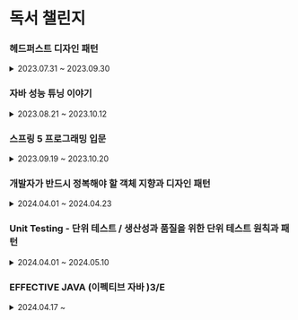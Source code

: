 # 독서 챌린지

### 헤드퍼스트 디자인 패턴

<details>

<summary>2023.07.31 ~ 2023.09.30</summary>

- [1일차 : 2023-07-31 (독서 전략 , 다짐) ](src/main/헤드퍼스트/1일차/1일차.md)
- [2일차 : 2023-08-01 (p.26 ~ 40) / 디자인패턴 소개 , 전략 패턴 ](src/main/헤드퍼스트/2일차/2일차.md)
- [3일차 : 2023-08-02 (p.41 ~ 55) / 인터페이스 설계 , 캡술화 ](src/main/헤드퍼스트/3일차/3일차.md)
- [4일차 : 2023-08-03 (p.56~ 69) / 전략패턴 , 상속보다는 구성](src/main/헤드퍼스트/4일차/4일차.md)
- [5일차 : 2023-08-04 (p.70~86) / 옵저버패턴 이해하기 ](src/main/헤드퍼스트/5일차/5일차.md)
- [6일차 : 2023-08-05 (p.87~101) / 옵저버패턴 구현  ](src/main/헤드퍼스트/6일차/6일차.md)
- [7일차 : 2023-08-07 (p.102~113) / 옵저버패턴 예시 , 푸시 & 풀 방식 ](src/main/헤드퍼스트/7일차/7일차.md)
- [8일차 : 2023-08-08 (p.114~125) / 데코레이퍼 패턴 소개 , OCP ](src/main/헤드퍼스트/8일차/8일차.md)
- [9일차 : 2023-08-09 (p.126~139) / 데코레이퍼 패턴 코드 예시  ](src/main/헤드퍼스트/9일차/9일차.md)
- [10일차 : 2023-08-10 (p.140~152) / 팩토리 패턴 소개  ](src/main/헤드퍼스트/10일차/10일차.md)
- [11일차 : 2023-08-11 (p.153~165) / 팩토리 패턴 예시 (피자 가게)  ](src/main/헤드퍼스트/11일차/11일차.md)
- [12일차 : 2023-08-12 (p.166~179) / 팩토리 패턴 객체 의존성 , 의존 관계 역전 원칙 DIP  ](src/main/헤드퍼스트/12일차/12일차.md)
- [13일차 : 2023-08-14 (p.180~189) / 추상 팩토리 도입  ](src/main/헤드퍼스트/13일차/13일차.md)
- [14일차 : 2023-08-15 (p.190~204) / 팩토리 메서드 패턴과 추상 팩토리 패턴  ](src/main/헤드퍼스트/14일차/14일차.md)
- [15일차 : 2023-08-16 (p.205~216) / 싱글톤 패턴 소개 (getInstance ,이른 초기화 , DCL)  ](src/main/헤드퍼스트/15일차/15일차.md)
- [16일차 : 2023-08-17 (p.217~226) / 싱글톤 패턴 정리  ](src/main/헤드퍼스트/16일차/16일차.md)
- [17일차 : 2023-08-18 (p.227~239) / 커맨드 패턴 소개   ](src/main/헤드퍼스트/17일차/17일차.md)
- [18일차 : 2023-08-19 (p.240~256) / 커맨드 패턴 구현   ](src/main/헤드퍼스트/18일차/18일차.md)
- [19일차 : 2023-08-21 (p.257~271) / 커맨드 패턴 활용   ](src/main/헤드퍼스트/19일차/19일차.md)
- [20일차 : 2023-08-22 (p.272~283) / 어댑터 패턴 소개  ](src/main/헤드퍼스트/20일차/20일차.md)
- [21일차 : 2023-08-23 (p.284~293) / 실전 어댑터 패턴,Enumeration vs Iterator , fail-fast , 퍼사드 패턴 맛보기  ](src/main/헤드퍼스트/21일차/21일차.md)
- [22일차 : 2023-08-24 (p.294~304) / 퍼사드 패턴 소개 , 최소 지식 원칙  ](src/main/헤드퍼스트/22일차/22일차.md)
- [23일차 : 2023-08-25 (p.305~316) / 퍼사드 패턴 vs 어댑터 패턴 , 템플릿 메소드 패턴 - 알고리즘 캡슐화 하기  ](src/main/헤드퍼스트/23일차/23일차.md)
- [24일차 : 2023-08-26 (p.317~334) / 템플릿 메소드 예시 ,구현  ](src/main/헤드퍼스트/24일차/24일.md)
- [25일차 : 2023-09-04 (p.335~345) / 템플릿 메소드 코드   ](src/main/헤드퍼스트/25일차/25일.md)
- [26일차 : 2023-09-05 (p.346~360) / 반복패턴 캡슐화하기  ](src/main/헤드퍼스트/26일차/26일차.md)
- [27일차 : 2023-09-06 (p.361~373) / Iterator 인터페이스 , 반복자 패턴   ](src/main/헤드퍼스트/27일차/27일차.md)
- [28일차 : 2023-09-07 (p.374~386) / 단일 역할 원칙, 반복자 패턴 코드   ](src/main/헤드퍼스트/28일차/28일차.md)
- [29일차 : 2023-09-08 (p.387~398) / 컴포지트 패턴 정의   ](src/main/헤드퍼스트/29일차/29일차.md)
- [30일차 : 2023-09-09 (p.399~414) / 컴포지트 패턴 구현   ](src/main/헤드퍼스트/30일차/30일차.md)
- [31일차 : 2023-09-11 (p.415~427) / 객체의 상태 바꾸기   ](src/main/헤드퍼스트/31일차/31일차.md)
- [32일차 : 2023-09-12 (p.428~439) / State 인터페이스 , OCP   ](src/main/헤드퍼스트/32일차/32일차.md)
- [33일차 : 2023-09-13 (p.440~452) / 상태 패턴   ](src/main/헤드퍼스트/33일차/33일차.md)
- [34일차 : 2023-09-14 (p.453~463) / 프록시 패턴   ](src/main/헤드퍼스트/34일차/34일차.md)
- [35일차 : 2023-09-15 (p.464~474) / 원격 메소드 - RMI  ](src/main/헤드퍼스트/35일차/35일차.md)
- [36일차 : 2023-09-16 (p.475~488) / 원격 프록시  ](src/main/헤드퍼스트/36일차/36일차.md)
- [37일차 : 2023-09-18 (p.489~502) / 프록시 패턴  ](src/main/헤드퍼스트/37일차/37일차.md)
- [38일차 : 2023-09-19 (p.503~513) / 보호 프록시  ](src/main/헤드퍼스트/38일차/38일차.md)
- [39일차 : 2023-09-20 (p.514~527) / 다양한 프록시 패턴   ](src/main/헤드퍼스트/39일차/39일차.md)
- [40일차 : 2023-09-21 (p.528~539) / 복합 패턴(어댑터 , 데코레이터 ,팩토리)   ](src/main/헤드퍼스트/40일차/40일차.md)
- [41일차 : 2023-09-22 (p.540~553) / 복합 패턴(컴포지트 , 옵저버)   ](src/main/헤드퍼스트/41일차/41일차.md)
- [42일차 : 2023-09-23 (p.554~564) / 복합 패턴 -MVC 패턴 )   ](src/main/헤드퍼스트/42일차/42일차.md)
- [43일차 : 2023-09-25 (p.565~579) / 모델, 뷰 , 컨트롤러 코드)   ](src/main/헤드퍼스트/43일차/43일차.md)
- [44일차 : 2023-09-26 (p.580~598) / BPM ,심박수 제어 코드)   ](src/main/헤드퍼스트/44일차/44일차.md)
- [45일차 : 2023-09-27 (p.599~609) / 디자인 패턴 정의 ,범주)   ](src/main/헤드퍼스트/45일차/45일차.md)
- [46일차 : 2023-09-28 (p.610~621) / 디자인 패턴 사용 지침)   ](src/main/헤드퍼스트/46일차/46일차.md)
- [47일차 : 2023-09-29 (p.622~635) / 다양한 디자인 패턴 (브리지 패턴 , 빌더 패턴)   ](src/main/헤드퍼스트/47일차/47일차.md)
- [48일차 : 2023-09-30 (p.636~649) / 다양한 디자인 패턴 (책임 연쇄, 플라이웨이트 ,인터프리터 ,중재자 , 메멘토 , 비지터 패턴)   ](src/main/헤드퍼스트/48일차/48일차.md)

</details>

### 자바 성능 튜닝 이야기 

<details>
<summary>2023.08.21 ~ 2023.10.12</summary>

- [1일차 : 2023-08-21 (p.1 ~16 ) / 디자인 패턴 꼭 써야 한다.](자바튜닝/1일차/1일차.md)
- [2일차 : 2023-08-22 (p.17 ~ 27 ) / 프로파일링 툴과 System 클래스 ](자바튜닝/2일차/2일차.md)
- [3일차 : 2023-08-23 (p.28 ~ 40 ) / System.currentTimeMillis 와 System.nanoTime  ](자바튜닝/3일차/3일차.md)
- [4일차 : 2023-08-24 (p.41 ~ 48 ) / String 대신 StringBuffer 와 StringBuilder  ](자바튜닝/4일차/4일차.md)
- [5일차 : 2023-08-25 (p.49 ~ 56 ) / String vsStringBuffer vs StringBuilder 응답 속도, 메모리 ,동작 원리  ](자바튜닝/5일차/5일차.md)
- [6일차 : 2023-08-26 (p.57 ~63 ) / Collection 및 Map 인터페이스   ](자바튜닝/6일차/6일차.md)
- [7일차 : 2023-08-28 (p.64 ~86 ) / Set ,List ,Map  구현 클래스 비교   ](자바튜닝/7일차/7일차.md)
- [8일차 : 2023-08-29 (p.87 ~101 ) / 조건문과 반복문에서의 성능   ](자바튜닝/8일차/8일차.md)
- [9일차 : 2023-09-14 (p.103 ~118 ) / static 제대로 사용하기    ](자바튜닝/9일차/9일차.md)
- [10일차 : 2023-09-18(p.119 ~ 132 ) / reflection , Class 정보    ](자바튜닝/10일차/10일차.md)
- [11일차 : 2023-09-19(p.133 ~ 144 ) / java Thread     ](자바튜닝/11일차/11일차.md)
- [12일차 : 2023-09-20(p.145 ~ 160  ) / synchronized 키워드       ](자바튜닝/12일차/12일차.md)
- [13일차 : 2023-09-23(p.161 ~ 171  ) /  IO 병목 현상      ](자바튜닝/13일차/13일차.md)
- [14일차 : 2023-09-24(p.172 ~  182 ) /  NIO       ](자바튜닝/14일차/14일차.md)
- [15일차 : 2023-09-25(p.183 ~ 199  ) /  로그를 효율적으로 관리하자        ](자바튜닝/15일차/15일차.md)
- [16일차 : 2023-09-26(p.201 ~ 218  ) /  스프링 프레임워크        ](자바튜닝/16일차/16일차.md)
- [17일차 : 2023-09-27(p.219 ~ 236   ) / DB 연결         ](자바튜닝/17일차/17일차.md)
- [18일차 : 2023-09-28(p.237 ~  260  ) / XML , JSON          ](자바튜닝/18일차/18일차.md)
- [19일차 : 2023-09-29(p.261 ~ 268    ) /  웹 서버 설정 (KeepAlive)          ](자바튜닝/19일차/19일차.md)
- [20일차 : 2023-09-30(p.269 ~ 276    ) / DB Connection Pool  , 스레드          ](자바튜닝/20일차/20일차.md)
- [21일차 : 2023-10-01(p.277 ~ 294    ) /  안드로이드 성능          ](자바튜닝/21일차/21일차.md)
- [22일차 : 2023-10-02(p.295 ~  305   ) / JVM HotSpot VM            ](자바튜닝/22일차/22일차.md)
- [23일차 : 2023-10-03(p.306 ~ 318     ) / JIT 컴파일 , 클래스 로더             ](자바튜닝/23일차/23일차.md)
- [24일차 : 2023-10-04(p.319 ~  327    ) /  GC , 런타임 데이터 영역            ](자바튜닝/24일차/24일차.md)
- [25일차 : 2023-10-05(p.328 ~  342    ) / 자바의 힙 영역, GC 종류 , 방식              ](자바튜닝/25일차/25일차.md)
- [26일차 : 2023-10-06(p.343 ~  362    ) / GC 튜닝                ](자바튜닝/26일차/26일차.md)
- [27일차 : 2023-10-07(p.363 ~  378    ) / GC 튜닝 절차                ](자바튜닝/27일차/27일차.md)
- [28일차 : 2023-10-10(p.379 ~   390   ) / JMX  (Java Management Extension)               ](자바튜닝/28일차/28일차.md)
- [29일차 : 2023-10-11(p.461 ~   469   ) / 캐시               ](자바튜닝/29일차/29일차.md)
- [30일차 : 2023-10-12  (p.425 ~ 438   ) / 애플리케이션에서 점검해야 할 대상들 ](자바튜닝/30일차/30일차.md)

</details>


### 스프링 5 프로그래밍 입문 

<details>

<summary>2023.09.19 ~ 2023.10.20</summary>

- [1일차 : 2023-09-19 (p.53 ~ 72  ) / 스프링 DI , 객체 조립기](스프링5/1일차/1일차.md)
- [2일차 : 2023-09-20 (p.73 ~ 88  ) / 스프링 컨테이너 , 생성자 DI , 세터 메서드 DI  ](스프링5/2일차/2일차.md)
- [3일차 : 2023-09-21 (p.89 ~ 102  ) /@Configuration ,  @Bean , 싱글톤   ](스프링5/3일차/3일차.md)
- [4일차 : 2023-09-23 (p.103 ~ 114  ) / 자동 의존 주입 @Autowired   ](스프링5/4일차/4일차.md)
- [5일차 : 2023-09-25 (p.115 ~ 127  ) / @Qualifier , @Autowried 필수 여부 (required = false , Optional , @Nullable)   ](스프링5/5일차/5일차.md)
- [6일차 : 2023-09-26 (p.128 ~ 140  ) / @Component , 컴포넌트 스캔    ](스프링5/6일차/6일차.md)
- [7일차 : 2023-09-27 (p.141 ~ 150  ) / 빈 라이프 사이클     ](스프링5/7일차/7일차.md)
- [8일차 : 2023-09-28 (p.151 ~ 157  ) / AOP 프록시 개념     ](스프링5/8일차/8일차.md)
- [9일차 : 2023-09-29 (p.158 ~ 166  ) / AOP 개념, 종류, 구현     ](스프링5/9일차/9일차.md)
- [10일차 : 2023-09-30 (p.167 ~ 177  ) / AOP 애노테이션 @Advice , @Pointcut   ](스프링5/10일차/10일차.md)
- [11일차 : 2023-10-01 (p.178 ~ 189  ) / DB 연동 , DataSource   ](스프링5/11일차/11일차.md)
- [12일차 : 2023-10-02 (p.190 ~ 208   ) / JdbcTemplate 쿼리 (query() , RowMapper , queryForObject() , PreparedStatementCreator)  ](스프링5/12일차/12일차.md)
- [13일차 : 2023-10-03 (p.209 ~ 231 ) / 트랜잭션 , @Transactional  ](스프링5/13일차/13일차.md)
- [14일차 : 2023-10-04 (p.232 ~ 248 ) / 스프링 MVC 설정   ](스프링5/14일차/14일차.md)
- [15일차 : 2023-10-05 (p.249 ~ 262 ) / 스프링 MVC 핸들러 ,컨트롤러  ](스프링5/15일차/15일차.md)
- [16일차 : 2023-10-06 (p.263 ~ 278  ) / 요청 파라미터 ](스프링5/16일차/16일차.md)
- [17일차 : 2023-10-10 (p.279 ~ 319  ) / 커맨드 객체, Model , ModelAndView  ](스프링5/17일차/17일차.md)
- [18일차 : 2023-10-11 (p.320 ~ 351   ) / 커맨드 객체 검증 , Validator  ](스프링5/18일차/18일차.md)
- [19일차 : 2023-10-12 (p.352 ~  369  ) / HttpSession   ](스프링5/19일차/19일차.md)
- [20일차 : 2023-10-14 (p.370 ~ 381    ) / Interceptor , 쿠키   ](스프링5/20일차/20일차.md)
- [21일차 : 2023-10-15 (p.382 ~ 404    ) / @DateTimeFormat , @Pathvariable , 익셉션 처리    ](스프링5/21일차/21일차.md)
- [22일차 : 2023-10-17 (p.414 ~ 439    ) / Json , @RestController  , ResponseEntity ](스프링5/22일차/22일차.md)
- [23일차 : 2023-10-20 (p.440 ~ 450    ) /  프로필과 프로퍼티  ](스프링5/23일차/23일차.md)

</details>

### 개발자가 반드시 정복해야 할 객체 지향과 디자인 패턴 


<details>

<summary>2024.04.01 ~ 2024.04.23 </summary>

- [1일차 : 2024-04-01 (p.12~ 28 ) / if-else 로 구성된 코드 수정](oop/docs/1일차.md)
- [2일차 : 2024-04-02 (p.29 ~ 44) / 객체 - 메시지, 의존](oop/docs/2일차/2일차.md)
- [3일차 : 2024-04-03 (p.45 ~ 77) / 캡슐화 (디미터 법칙), 다형성 & 추상화 ](oop/docs/3일차/3일차.md)
- [4일차 : 2024-04-04 (p.78 ~ 86 ) /인터페이스 , 추상화 ,테스트  ](oop/docs/4일차/4일차.md)
- [5일차 : 2024-04-05 (p.87 ~  102) / 상속 보다 조립   ](oop/docs/5일차/5일차.md)
- [6일차 : 2024-04-06 (p.104 ~ 136 ) / SOLID    ](oop/docs/6일차/6일차.md)
- [7일차 : 2024-04-07 (p.137 ~ 152 ) / DI와 서비스 로케이터,  DI 생성자 방식, 설정 메서드 방식     ](oop/docs/7일차/7일차.md)
- [8일차 : 2024-04-08 (p.152 ~ 172  ) / 서비스 로케이터 구현      ](oop/docs/8일차/8일차.md)
- [9일차 : 2024-04-17 (p.174 ~ 181  ) / 디자인 패턴 - 전략(strategy) 패턴       ](oop/docs/9일차/9일차.md)
- [10일차 : 2024-04-18 (p.182 ~ 197   ) /  탬플릿 메서드(template method ) 패턴과 상태(State) 패턴    ](oop/docs/10일차/10일차.md)
- [11일차 : 2024-04-19 (p.197 ~  208  ) / 프록시 (Proxy )패턴      ](oop/docs/11일차/11일차.md)
- [12일차 : 2024-04-20 (p.209 ~  227   ) / 옵저버 패턴     ](oop/docs/12일차/12일차.md)
- [13일차 : 2024-04-21 (p.228 ~ 235    ) / 미디에이터 (Mediator ) 패턴     ](oop/docs/13일차/13일차.md)
- [14일차 : 2024-04-22 (p.236 ~ 247    ) / 파사드 (Facade ) 패턴  , 추상 팩토리(Abstract Factory)  ](oop/docs/14일차/14일차.md)
- [15일차 : 2024-04-23 (p.248 ~  257   ) / 컴포지트(Composite) 패턴 , 널(Null) 객체 패턴  ](oop/docs/15일차/15일차.md)


</details>

### Unit Testing - 단위 테스트 / 생산성과 품질을 위한 단위 테스트 원칙과 패턴

<details>

<summary>2024.04.01 ~ 2024.05.10 </summary>

- [1일차 : 2024-04-01 (P.29 ~50 ) /단위 테스트 목표 , 테스트 커버리지 ](단위테스트/docs/1일차/1일차.md)
- [2일차 : 2024-04-02 (p.51 ~ 63) / 단위 테스트 격리 ,고전파 & 런던파 ](단위테스트/docs/2일차/2일차.md)
- [3일차 : 2024-04-03 (p.64 ~ 78 ) / 고전파와 런던파의 차이  ](단위테스트/docs/3일차/3일차.md)
- [4일차 : 2024-04-04 (p.79 ~ 95 ) / 단위 테스트 구성, 테스트 픽스처  ](단위테스트/docs/4일차/4일차.md)
- [5일차 : 2024-04-05 (p.96 ~ 109  ) / 단위 테스트 명명법   ](단위테스트/docs/5일차/5일차.md)
- [6일차 : 2024-04-06 (p.113 ~ 124 ) / 좋은 단위 테스트 : 회귀 방지, 리팩토링 내성     ](단위테스트/docs/6일차/6일차.md)
- [7일차 : 2024-04-07 (p.125 ~ 145  ) / 좋은 단위 테스트 : 빠른 피드백, 유지 보수성  / 이상적인 테스트     ](단위테스트/docs/7일차/7일차.md)
- [8일차 : 2024-04-17 (p.147 ~ 154  ) / 목과 테스트 취약성 , 목과 스텁의 구분     ](단위테스트/docs/8일차/8일차.md)
- [9일차 : 2024-04-18 (p.154 ~ 165  ) /  목과 스텁 CQS     ](단위테스트/docs/9일차/9일차.md)
- [10일차 : 2024-04-19 (p.165 ~ 175  ) /  목과 테스트 취약성 : 육각형 아키텍처       ](단위테스트/docs/10일차/10일차.md)
- [11일차 : 2024-04-20 (p.176 ~  181  ) /  단위 테스트 런던파 , 고전파 재고 , 5장 요약       ](단위테스트/docs/11일차/11일차.md)
- [12일차 : 2024-04-22 (p.183 ~194    ) /  단위 테스트 스타일     ](단위테스트/docs/12일차/12일차.md)
- [13일차 : 2024-04-23 (p.195 ~ 203    ) / 함수형 아키텍처의 이해      ](단위테스트/docs/13일차/13일차.md)
- [14일차 : 2024-04-24 (p.204 ~  225   ) /   함수형 아키텍처와 출력 기반 테스트로의 전환   ](단위테스트/docs/14일차/14일차.md)
- [15일차 : 2024-04-25 (p.227 ~ 236    ) /  가치 있는 단위 테스트를 위한 리팩터링 - 코드의 네 가지 유형    ](단위테스트/docs/15일차/15일차.md)
- [16일차 : 2024-04-29 (p.236 ~ 248    ) /  가치 있는 단위 테스트를 위한 리팩터링 - 고객 관리 시스템 코드 예제  ](단위테스트/docs/16일차/16일차.md)
- [17일차 : 2024-04-30 (p.248 ~  269   ) /   최적의 단위 테스트 커버리지 분석  ](단위테스트/docs/17일차/17일차.md)
- [18일차 : 2024-05-01 (p.271 ~  286   ) / 통합 테스트란?   ](단위테스트/docs/18일차/18일차.md)
- [19일차 : 2024-05-02 (p.287 ~ 298    ) /  의존성 추상화를 위한 인터페이스 사용   ](단위테스트/docs/19일차/19일차.md)
- [20일차 : 2024-05-04 (p.298 ~  312  ) / 로깅 기능을 테스트하는 방법     ](단위테스트/docs/20일차/20일차.md)
- [21일차 : 2024-05-05 (p.313 ~ 330   ) /  목 처리에 대한 모범 사례    ](단위테스트/docs/21일차/21일차.md)
- [22일차 : 2024-05-07 (p.331 ~ 350    ) /  데이터베이스 테스트    ](단위테스트/docs/22일차/22일차.md)
- [23일차 : 2024-05-08 (p.350 ~   367   ) /  10장 데이터베이스 테스트 ,  테스트 데이터 생명 주기  ](단위테스트/docs/23일차/23일.md)
- [24일차 : 2024-05-09 (p.369 ~   380  ) / 11장  단위 테스트 안티 패턴 , 비공개 메서드 단위 테스트     ](단위테스트/docs/24일차/24일차.md)
- [25일차 : 2024-05-10 (p.381 ~ 391   ) / 11장  단위 테스트 안티 패턴 ( 코드 오염, 구체 클래스를 목으로 처리하기 , 시간 처리하기)      ](단위테스트/docs/25일차/25일차.md)

</details>

### EFFECTIVE JAVA (이펙티브 자바 )3/E  


<details>

<summary> 2024.04.17 ~ </summary>

- [1일차 : 2024-04-17 (p.7 ~ p.13) / 생성자 대신 정적 팩토리 메서드를 고려하라 ](effective-java/docs/1일차/1일차.md)
- [2일차 : 2024-04-18 (p.14 ~ 22  ) / 생성자에 매개변수가 많다면 빌더를 고려하라.  ](effective-java/docs/2일차/2일차.md)
- [3일차 : 2024-04-19 (p.23 ~ 30  ) / private 생성자나 열거 타입으로 싱글턴임을 보증하라 , 인스턴스화를 막으려거든 private 생성자를 사용하라 , 자원을 직접 명시하지 말고 의존 객체 주입을  사용하라 ](effective-java/docs/3일차/3일차.md)
- [4일차 : 2024-04-21 (p.31 ~ 35  ) /  불필요한 객체 생성을 피하라  ](effective-java/docs/4일차/4일차.md)
- [5일차 : 2024-04-23 (p.36 ~ 39  ) /  다 쓴 객체 참조를 해제하라  ](effective-java/docs/5일차/5일차.md)
- [6일차 : 2024-04-24 (p.40 ~ 46  ) / finalizer 와 cleaner 사용을 피하라    ](effective-java/docs/6일차/6일차.md)
- [7일차 : 2024-04-25 (p.47 ~ 50  ) / try-finally 보다는 try-with-resources 를 사용하라   ](effective-java/docs/7일차/7일차.md)
- [8일차 : 2024-04-26 (p.51 ~ 66  ) /3장 모든 객체의 공통 메서드. 아이템 11. equals 는 일반 규약을 지켜 재정의하라    ](effective-java/docs/8일차/8일차.md)
- [9일차 : 2024-04-29 (p.67 ~  72 ) / 아이템 12.  equals 를 재정의하려거든 hashCode 도 재정의하라   ](effective-java/docs/9일차/9일차.md)
- [10일차 : 2024-04-30 (p.73 ~ 76  ) /   toString 을 항상 재정의하라  ](effective-java/docs/10일차/10일차.md)
- [11일차 : 2024-05-02 (p. 77 ~ 86   ) /   clone 재정의는 주의해서 진행하라   ](effective-java/docs/11일차/11일차.md)
- [12일차 : 2024-05-03 (p. 87 ~ 94   ) /    Comparable 을 구현할지 고려하라   ](effective-java/docs/12일차/12일차.md)
- [13일차 : 2024-05-04 (p. 95 ~  101  ) /  4장 클래스와 인터페이스 , 클래스와 멤버의 접근 권한을 최소화하라    ](effective-java/docs/13일차/13일차.md)
- [14일차 : 2024-05-05 (p. 102 ~  104  ) / 아이템 16. public 클래스에서는 public 필드가 아닌 접근자 메서드를 사용하라     ](effective-java/docs/14일차/14일차.md)
- [15일차 : 2024-05-06 (p. 105 ~  113 ) / 아이템 17. 변경 가능성을 최소화하라     ](effective-java/docs/15일차/15일차.md)
- [16일차 : 2024-05-07 (p. 114 ~  121 ) / 아이템 18. 상속보다는 컴포지션을 사용하라     ](effective-java/docs/16일차/16일차.md)


</details>

[//]: # (### 토비의 스프링 3.1 Vol.1 스프링의 이해와 원리)

[//]: # ()
[//]: # (<details>)

[//]: # ()
[//]: # (<summary> 2024.??.??~ </summary>)

[//]: # ()
[//]: # (- [1일차 :  2024-??-?? &#40;p.53 ~ 87 &#41; / 1장 오브젝트와 의존관계 ,  DAO 리팩토링 ]&#40;toby-spring/docs/1일차/1일차.md&#41;)

[//]: # (- [2일차 :  2024-??-?? &#40;p.88 ~ 102  &#41; / 1장 오브젝트와 의존관계 , IoC ]&#40;toby-spring/docs/2일차/2일차.md&#41;)

[//]: # (- [3일차 :  2024-??-?? &#40;p.103 ~  &#41; / 1장 오브젝트와 의존관계 , 싱글톤 레지스트리 ]&#40;toby-spring/docs/3일차/3일차.md&#41;)

[//]: # ()
[//]: # ()
[//]: # (</details>)